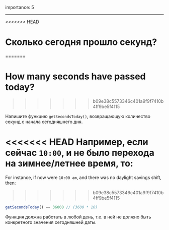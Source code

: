 importance: 5

---

<<<<<<< HEAD
# Сколько сегодня прошло секунд?
=======
# How many seconds have passed today?
>>>>>>> b09e38c5573346c401a9f9f7410b4ff9be5f4115

Напишите функцию `getSecondsToday()`, возвращающую количество секунд с начала сегодняшнего дня.

<<<<<<< HEAD
Например, если сейчас `10:00`, и не было перехода на зимнее/летнее время, то:
=======
For instance, if now were `10:00 am`, and there was no daylight savings shift, then:
>>>>>>> b09e38c5573346c401a9f9f7410b4ff9be5f4115

```js
getSecondsToday() == 36000 // (3600 * 10)
```

Функция должна работать в любой день, т.е. в ней не должно быть конкретного значения сегодняшней даты.
